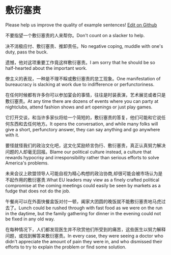 # 敷衍塞责

Please help us improve the quality of example sentences! [Edit on Github](https://github.com/jiyushe/jiyu-example-sentence-source/blob/main/chinese/fuyanseze.md)

<p><span class="chinese">不要指望一个敷衍塞责的人来帮你。</span><span class="english">Don't count on a slacker to help.</span></p>

<p><span class="chinese">决不消极应付、敷衍塞责、推卸责任。</span><span class="english">No negative coping, muddle with one's duty, pass the buck.</span></p>

<p><span class="chinese">遗憾，他对这项重要工作竟这样敷衍塞责。</span><span class="english">I am sorry that he should be so half-hearted about the important work.</span></p>

<p><span class="chinese">僚主义的表现，一种是不理不睬或敷衍塞责的怠工现象。</span><span class="english">One manifestation of bureaucracy is slacking at work due to indifference or perfunctoriness.</span></p>

<p><span class="chinese">在任何时候都有许多你可以参加宴会的事情，往往是时装表演，艺术展览或者只是敷衍塞责。</span><span class="english">At any time there are dozens of events where you can party at nightclubs, attend fashion shows and art openings or just play games.</span></p>

<p><span class="chinese">它打开交谈，和当许多家伙将给一个简短的，敷衍塞责的答复，他们可能和它说任何东西和去任何地方。</span><span class="english">It opens the conversation, and while many folks will give a short, perfunctory answer, they can say anything and go anywhere with it.</span></p>

<p><span class="chinese">要怪就怪我们的政治文化吧，这文化奖励矫言伪行、敷衍塞责，真正认真努力解决问题的人却毫无回报。</span><span class="english">Blame our political culture instead, a culture that rewards hypocrisy and irresponsibility rather than serious efforts to solve America's problems.</span></p>

<p><span class="chinese">未来会议上欧盟领导人可能自视为精心构想的政治协商,却很可能会被市场认为是不起作用的敷衍塞责.</span><span class="english">What EU leaders may view as a finely crafted political compromise at the coming meetings could easily be seen by markets as a fudge that does not do the job.</span></p>

<p><span class="chinese">午餐尚可以在外面快餐盒饭对付一顿，阖家大团圆的晚饭就不能敷衍塞责地马虎过去了。</span><span class="english">Lunch could be rushed through with fast food as we were on the run in the daytime, but the family gathering for dinner in the evening could not be fixed in any old way.</span></p>

<p><span class="chinese">在每种情况下，人们都发现医生并不欣赏他们所受到的痛苦，这些医生以努力解释问题，或找到解答来敷衍塞责。</span><span class="english">In every case, they were seeing a doctor who didn't appreciate the amount of pain they were in, and who dismissed their efforts to try to explain the problem or find some solution.</span></p>

